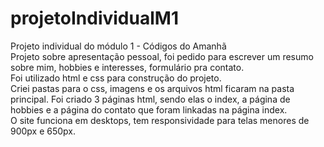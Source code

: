 # projetoIndividualM1
Projeto individual do módulo 1 - Códigos do Amanhã <br>
Projeto sobre apresentação pessoal, foi pedido para escrever um resumo sobre mim, hobbies e interesses, formulário pra contato.<br> 
Foi utilizado html e css para construção do projeto.<br>
Criei pastas para o css, imagens e os arquivos html ficaram na pasta principal. Foi criado 3 páginas html, sendo elas o index, a página de hobbies e a página do contato que foram linkadas na página index.<br>
O site funciona em desktops, tem responsividade para telas menores de 900px e 650px.
